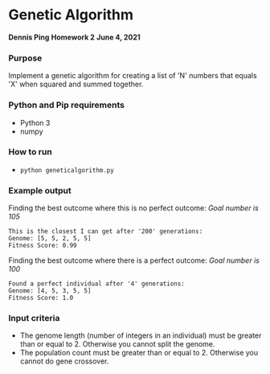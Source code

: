 # Genetic Algorithm

**Dennis Ping**
**Homework 2**
**June 4, 2021**

### Purpose

Implement a genetic algorithm for creating a list of 'N' numbers that equals 'X' when squared and summed together.

### Python and Pip requirements

- Python 3
- numpy

### How to run

- `python geneticalgorithm.py`

### Example output

Finding the best outcome where this is no perfect outcome:
*Goal number is 105*

```rtf
This is the closest I can get after '200' generations:
Genome: [5, 5, 2, 5, 5]
Fitness Score: 0.99
```

Finding the best outcome where there is a perfect outcome:
*Goal number is 100*

```rtf
Found a perfect individual after '4' generations:
Genome: [4, 5, 3, 5, 5]
Fitness Score: 1.0
```

### Input criteria

- The genome length (number of integers in an individual) must be greater than or equal to 2. Otherwise you cannot split the genome.
- The population count must be greater than or equal to 2. Otherwise you cannot do gene crossover.
